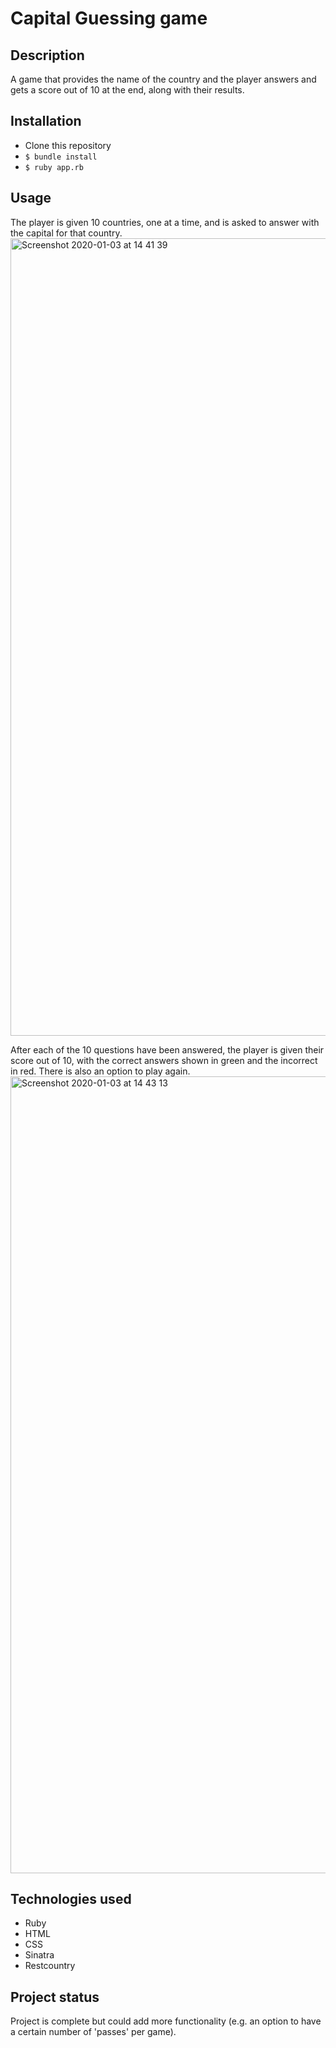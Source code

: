 # Capital Guessing game

## Description
A game that provides the name of the country and the player answers and gets a score out of 10 at the end, along with their results.

## Installation
- Clone this repository
- ``` $ bundle install ```
- ``` $ ruby app.rb ```

## Usage
The player is given 10 countries, one at a time, and is asked to answer with the capital for that country.
<img width="1276" alt="Screenshot 2020-01-03 at 14 41 39" src="https://user-images.githubusercontent.com/53044792/71729563-fd8a4e00-2e37-11ea-82aa-67ae0b3c36ef.png">

After each of the 10 questions have been answered, the player is given their score out of 10, with the correct answers shown in green and the incorrect in red. There is also an option to play again.
<img width="1275" alt="Screenshot 2020-01-03 at 14 43 13" src="https://user-images.githubusercontent.com/53044792/71729570-01b66b80-2e38-11ea-8d2f-1ddf608e932b.png">

## Technologies used
- Ruby
- HTML
- CSS
- Sinatra
- Restcountry

## Project status
Project is complete but could add more functionality (e.g. an option to have a certain number of 'passes' per game). 
